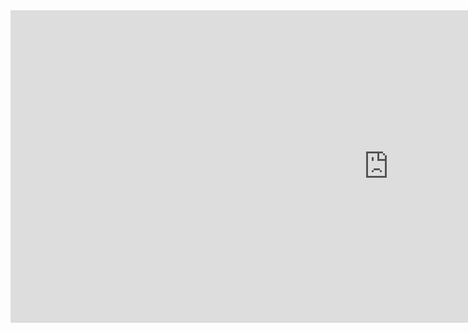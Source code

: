 

<div style="width: 120%;">
<iframe style="border: 0; width:200%; height: 500px; overflow: visible;" src="https://covid19-textmining.herokuapp.com/"></iframe>
</div>